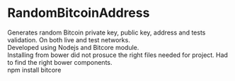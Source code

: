 # RandomBitcoinAddress
Generates random Bitcoin private key, public key, address and tests validation. On both live and test networks.<br />
Developed using Nodejs and Bitcore module.<br />
Installing from bower did not prosuce the right files needed for project. Had to find the right bower components.
<br />
npm install bitcore<br />



